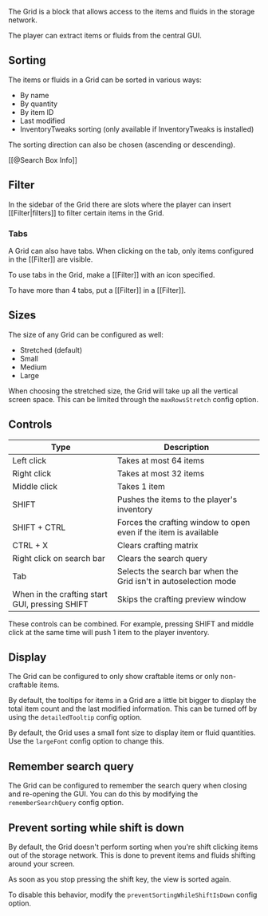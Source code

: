 The Grid is a block that allows access to the items and fluids in the storage network.

The player can extract items or fluids from the central GUI.

## Sorting
The items or fluids in a Grid can be sorted in various ways:

- By name
- By quantity
- By item ID
- Last modified
- InventoryTweaks sorting (only available if InventoryTweaks is installed)

The sorting direction can also be chosen (ascending or descending).

[[@Search Box Info]]

## Filter
In the sidebar of the Grid there are slots where the player can insert [[Filter|filters]] to filter certain items in the Grid.

### Tabs
A Grid can also have tabs. When clicking on the tab, only items configured in the [[Filter]] are visible.

To use tabs in the Grid, make a [[Filter]] with an icon specified.

To have more than 4 tabs, put a [[Filter]] in a [[Filter]].

## Sizes
The size of any Grid can be configured as well:

- Stretched (default)
- Small
- Medium
- Large

When choosing the stretched size, the Grid will take up all the vertical screen space. This can be limited through the `maxRowsStretch` config option.

## Controls

Type                                           | Description
-----------------------------------------------|-----------------------------------------------------------------
Left click                                     | Takes at most 64 items
Right click                                    | Takes at most 32 items
Middle click                                   | Takes 1 item
SHIFT                                          | Pushes the items to the player's inventory
SHIFT + CTRL                                   | Forces the crafting window to open even if the item is available
CTRL + X                                       | Clears crafting matrix
Right click on search bar                      | Clears the search query
Tab                                            | Selects the search bar when the Grid isn't in autoselection mode
When in the crafting start GUI, pressing SHIFT | Skips the crafting preview window

These controls can be combined. For example, pressing SHIFT and middle click at the same time will push 1 item to the player inventory.

## Display
The Grid can be configured to only show craftable items or only non-craftable items.

By default, the tooltips for items in a Grid are a little bit bigger to display the total item count and the last modified information. This can be turned off by using the `detailedTooltip` config option.

By default, the Grid uses a small font size to display item or fluid quantities. Use the `largeFont` config option to change this.

## Remember search query

The Grid can be configured to remember the search query when closing and re-opening the GUI. You can do this by modifying the `rememberSearchQuery` config option.

## Prevent sorting while shift is down
By default, the Grid doesn't perform sorting when you're shift clicking items out of the storage network. This is done to prevent items and fluids shifting around your screen.

As soon as you stop pressing the shift key, the view is sorted again.

To disable this behavior, modify the `preventSortingWhileShiftIsDown` config option.